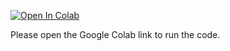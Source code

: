 [![Open In Colab](https://colab.research.google.com/assets/colab-badge.svg)](https://colab.research.google.com/drive/1PR8fDoD2vEHk-X7IUi5iESKQApKfRdgj?usp=sharing)



Please open the Google Colab link to run the code.
